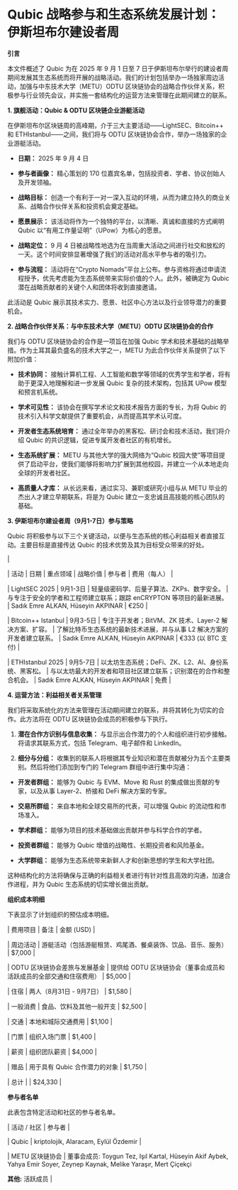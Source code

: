 # **Qubic 战略参与和生态系统发展计划：伊斯坦布尔建设者周**

**引言**

本文件概述了 Qubic 为在 2025 年 9 月 1 日至 7 日于伊斯坦布尔举行的建设者周期间发展其生态系统而将开展的战略活动。我们的计划包括举办一场独家周边活动，加强与中东技术大学（METU）ODTU 区块链协会的战略合作伙伴关系，积极参与行业领先会议，并实施一套结构化的运营方法来管理在此期间建立的联系。

**1. 旗舰活动：Qubic & ODTU 区块链企业游艇活动**

在伊斯坦布尔区块链周的高峰期，介于三大主要活动——LightSEC、Bitcoin++ 和 ETHIstanbul——之间，我们将与 ODTU 区块链协会合作，举办一场独家的企业游艇活动。

- **日期：** 2025 年 9 月 4 日

- **参与者画像：** 精心策划的 170 位嘉宾名单，包括投资者、学者、协议创始人及开发领袖。

- **战略目标：** 创造一个有利于一对一深入互动的环境，从而为建立持久的商业关系、战略合作伙伴关系和投资机会奠定基础。

- **愿景展示：** 该活动将作为一个独特的平台，以清晰、真诚和直接的方式阐明 Qubic 以“有用工作量证明”（UPow）为核心的愿景。

- **战略定位：** 9 月 4 日被战略性地选为在当周重大活动之间进行社交和放松的一天。这个时间安排显著增强了我们的活动对高水平参与者的吸引力。

- **参与流程：** 活动将在“Crypto Nomads”平台上公布。参与资格将通过申请流程授予，优先考虑能为生态系统带来实际价值的个人。此外，被确定为 Qubic 潜在战略贡献者的关键个人和团体将收到直接邀请。

此活动是 Qubic 展示其技术实力、愿景、社区中心方法以及行业领导潜力的重要机会。

**2. 战略合作伙伴关系：与中东技术大学（METU）ODTU 区块链协会的合作**

我们与 ODTU 区块链协会的合作是一项旨在加强 Qubic 学术和技术基础的战略举措。作为土耳其最负盛名的技术大学之一，METU 为此合作伙伴关系提供了以下附加价值：

- **技术协同：** 接触计算机工程、人工智能和数学等领域的优秀学生和学者，将有助于更深入地理解和进一步发展 Qubic 复杂的技术架构，包括其 UPow 模型和预言机系统。

- **学术可见性：** 该协会在撰写学术论文和技术报告方面的专长，为将 Qubic 的技术引入科学文献提供了重要机会，从而提高其学术认可度。

- **开发者生态系统培育：** 通过全年举办的黑客松、研讨会和技术活动，我们将介绍 Qubic 的共识逻辑，促进专属开发者社区的有机增长。

- **生态系统扩展：** METU 与其他大学的强大网络为“Qubic 校园大使”等项目提供了启动平台，使我们能够将影响力扩展到其他校园，并建立一个从本地走向全球的开发者社区。

- **高质量人才库：** 从长远来看，通过实习、兼职或研究小组与从 METU 毕业的杰出人才建立早期联系，将是为 Qubic 建立一支忠诚且高技能的核心团队的基础。

**3. 伊斯坦布尔建设者周（9月1-7日）参与策略**

Qubic 将积极参与以下三个关键活动，以便与生态系统的核心利益相关者直接互动。主要目标是直接传达 Qubic 的技术优势及其为目标受众带来的好处。

|

\| 活动 | 日期 | 重点领域 | 战略价值 | 参与者 | 费用（每人） |

\| LightSEC 2025 | 9月1-3日 | 轻量级密码学、后量子算法、ZKPs、数字安全。 | 与专注于安全的学者和工程师建立联系；跟踪 enCRYPTON 等项目的最新进展。 | Sadık Emre ALKAN, Hüseyin AKPINAR | €250 |

\| Bitcoin++ Istanbul | 9月3-5日 | 专注于开发者；BitVM、ZK 技术、Layer-2 解决方案、扩容。 | 了解比特币生态系统的最新技术进展，并与从事 L2 解决方案的开发者建立联系。 | Sadık Emre ALKAN, Hüseyin AKPINAR | €333 (以 BTC 支付) |

\| ETHIstanbul 2025 | 9月5-7日 | 以太坊生态系统；DeFi、ZK、L2、AI、身份系统、黑客松。 | 与以太坊最大的开发者和项目社区建立联系；识别潜在的合作和整合机会。 | Sadık Emre ALKAN, Hüseyin AKPINAR | 免费 |

**4. 运营方法：利益相关者关系管理**

我们将采取系统化的方法来管理在活动期间建立的联系，并将其转化为切实的合作。此方法将在 ODTU 区块链协会成员的积极参与下执行。

1. **潜在合作方识别与信息收集：** 与显示出合作潜力的个人和组织进行初步接触。将请求其联系方式，包括 Telegram、电子邮件和 LinkedIn。

2. **细分与分组：** 收集到的联系人将根据其专业知识和潜在贡献被分为五个主要类别。然后将他们添加到专门的 Telegram 群组中进行集中沟通：

- **开发者群组：** 能够为 Qubic 与 EVM、Move 和 Rust 的集成做出贡献的专家，以及从事 Layer-2、桥接和 DeFi 解决方案的专家。

- **交易所群组：** 来自本地和全球交易所的代表，可以增强 Qubic 的流动性和市场准入。

- **学术群组：** 能够为项目的技术基础做出贡献并参与科学合作的学者。

- **投资者群组：** 能够为 Qubic 增值的战略性、长期投资者和风险基金。

- **大学群组：** 能够为生态系统带来新鲜人才和创新思想的学生和大学社团。

这种结构化的方法将确保与正确的利益相关者进行有针对性且高效的沟通，加速合作进程，并为 Qubic 生态系统的切实增长做出贡献。

**组织成本明细**

下表显示了计划组织的预估成本明细。

\| 费用项目 | 备注 | 金额 (USD) |

\| 周边活动 | 游艇活动（包括游艇租赁、鸡尾酒、餐桌装饰、饮品、音乐、服务） | $7,000 |

\| ODTU 区块链协会差旅与发展基金 | 提供给 ODTU 区块链协会（董事会成员和活跃成员的全部交通和住宿费用） | $5,000 |

\| 住宿 | 两人（8月31日 - 9月7日） | $1,580 |

\| 一般消费 | 食品、饮料及其他一般开支 | $2,500 |

\| 交通 | 本地和城际交通费用 | $1,100 |

\| 门票 | 组织入场门票 | $1,400 |

\| 薪资 | 组织团队薪资 | $4,000 |

\| 赠品 | 用于具有 Qubic 合作潜力的对象 | $1,750 |

\| 总计 | | $24,330 |

**参与者名单**

此表包含特定活动和社区的参与者名单。

\| 活动 / 社区 | 参与者 |

\| Qubic | kriptolojik, Alaracam, Eylül Özdemir |

\| METU 区块链协会 | 董事会成员: Toygun Tez, Işıl Kartal, Hüseyin Akif Aybek, Yahya Emir Soyer, Zeynep Kaynak, Melike Yaraşır, Mert Çiçekçi

**其他:** 活跃成员 |
